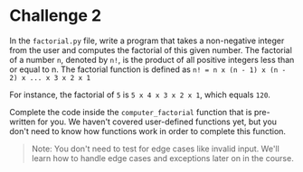 # Challenge 2

In the `factorial.py` file, write a program that takes a non-negative integer from the user and computes the factorial of this given number. The factorial of a number `n`, denoted by `n!`, is the product of all positive integers less than or equal to n. The factorial function is defined as `n! = n x (n - 1) x (n - 2) x ... x 3 x 2 x 1`

For instance, the factorial of `5` is `5 x 4 x 3 x 2 x 1`, which equals `120`.

Complete the code inside the `computer_factorial` function that is pre-written for you. We haven't covered user-defined functions yet, but you don't need to know how functions work in order to complete this function.

> Note: You don't need to test for edge cases like invalid input. We'll learn how to handle edge cases and exceptions later on in the course.
